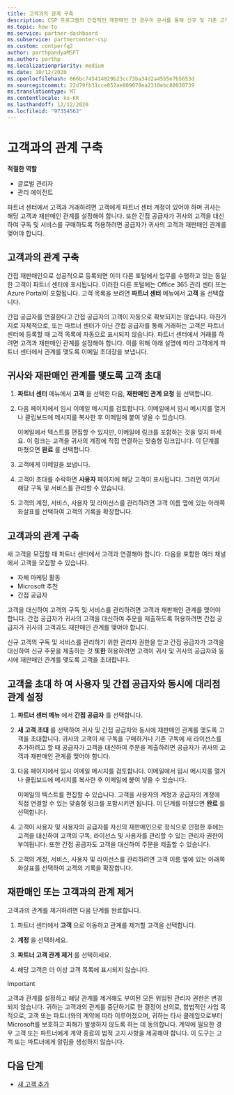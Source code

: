 ```yaml
---
title: 고객과의 관계 구축
description: CSP 프로그램의 간접적인 재판매인 인 경우이 문서를 통해 신규 및 기존 고객에 게 연결할 수 있습니다.
ms.topic: how-to
ms.service: partner-dashboard
ms.subservice: partnercenter-csp
ms.custom: contperfq2
author: parthpandyaMSFT
ms.author: parthp
ms.localizationpriority: medium
ms.date: 10/12/2020
ms.openlocfilehash: 666bc745414829b23cc73ba34d2a45b5e7b5653d
ms.sourcegitcommit: 22d79fb31cce852ae809078ea2310ebc80030739
ms.translationtype: MT
ms.contentlocale: ko-KR
ms.lasthandoff: 12/12/2020
ms.locfileid: "97354562"
---
```

# <a name="connect-with-customers"></a>고객과의 관계 구축


 **적절한 역할**

- 글로벌 관리자
- 관리 에이전트


파트너 센터에서 고객과 거래하려면 고객에게 파트너 센터 계정이 있어야 하며 귀사는 해당 고객과 재판매인 관계를 설정해야 합니다. 또한 간접 공급자가 귀사의 고객을 대신하여 구독 및 서비스를 구매하도록 허용하려면 공급자가 귀사의 고객과 재판매인 관계를 맺어야 합니다.

## <a name="connect-with-existing-customers"></a>고객과의 관계 구축

간접 재판매인으로 성공적으로 등록되면 이미 다른 포털에서 업무를 수행하고 있는 동일한 고객이 파트너 센터에 표시됩니다. 이러한 다른 포털에는 Office 365 관리 센터 또는 Azure Portal이 포함됩니다. 고객 목록을 보려면 **파트너 센터** 메뉴에서 **고객** 을 선택합니다.

간접 공급자를 연결한다고 간접 공급자의 고객이 자동으로 확보되지는 않습니다. 마찬가지로 자체적으로, 또는 파트너 센터가 아닌 간접 공급자를 통해 거래하는 고객은 파트너 센터에 등록할 때 고객 목록에 자동으로 표시되지 않습니다. 파트너 센터에서 거래를 하려면 고객과 재판매인 관계를 설정해야 합니다.  이를 위해 아래 설명에 따라 고객에게 파트너 센터에서 관계를 맺도록 이메일 초대장을 보냅니다.

## <a name="invite-a-customer-to-establish-a-reseller-relationship-with-you"></a>귀사와 재판매인 관계를 맺도록 고객 초대

1. **파트너 센터** 메뉴에서 **고객** 을 선택한 다음, **재판매인 관계 요청** 을 선택합니다.

2. 다음 페이지에서 임시 이메일 메시지를 검토합니다. 이메일에서 임시 메시지를 열거나 클립보드에 메시지를 복사한 후 이메일에 붙여 넣을 수 있습니다.

   이메일에서 텍스트를 편집할 수 있지만, 이메일에 링크를 포함하는 것을 잊지 마세요. 이 링크는 고객을 귀사의 계정에 직접 연결하는 맞춤형 링크입니다. 이 단계를 마쳤으면 **완료** 를 선택합니다.

3. 고객에게 이메일을 보냅니다.

4. 고객이 초대를 수락하면 **사용자** 페이지에 해당 고객이 표시됩니다. 그러면 여기서 해당 구독 및 서비스를 관리할 수 있습니다.

5. 고객의 계정, 서비스, 사용자 및 라이선스를 관리하려면 고객 이름 옆에 있는 아래쪽 화살표를 선택하여 고객의 기록을 확장합니다.

## <a name="connect-with-new-customers"></a>고객과의 관계 구축

새 고객을 모집할 때 파트너 센터에서 고객과 연결해야 합니다. 다음을 포함한 여러 채널에서 고객을 모집할 수 있습니다.

- 자체 마케팅 활동
- Microsoft 추천
- 간접 공급자

고객을 대신하여 고객의 구독 및 서비스를 관리하려면 고객과 재판매인 관계를 맺어야 합니다. 간접 공급자가 귀사의 고객을 대신하여 주문을 제출하도록 허용하려면 간접 공급자가 귀사의 고객과도 재판매인 관계를 맺어야 합니다.

신규 고객의 구독 및 서비스를 관리하기 위한 관리자 권한을 얻고 간접 공급자가 고객을 대신하여 신규 주문을 제출하는 것 **또한** 허용하려면 고객이 귀사 및 귀사의 공급자와 동시에 재판매인 관계를 맺도록 고객을 초대합니다.

## <a name="invite-a-customer-to-establish-a-reseller-relationship-with-you-and-your-indirect-provider-at-the-same-time"></a>고객을 초대 하 여 사용자 및 간접 공급자와 동시에 대리점 관계 설정

1. **파트너 센터 메뉴** 에서 **간접 공급자** 를 선택합니다.

2. **새 고객 초대** 를 선택하여 귀사 및 간접 공급자와 동시에 재판매인 관계를 맺도록 고객을 초대합니다. 귀사의 고객이 새 구독을 구매하거나 기존 구독에 새 라이선스를 추가하려고 할 때 공급자가 고객을 대신하여 주문을 제출하려면 공급자가 귀사의 고객과 재판매인 관계를 맺어야 합니다.

3. 다음 페이지에서 임시 이메일 메시지를 검토합니다. 이메일에서 임시 메시지를 열거나 클립보드에 메시지를 복사한 후 이메일에 붙여 넣을 수 있습니다.

   이메일의 텍스트를 편집할 수 있습니다. 고객을 사용자의 계정과 공급자의 계정에 직접 연결할 수 있는 맞춤형 링크를 포함시키면 됩니다. 이 단계를 마쳤으면 **완료** 를 선택합니다.

4. 고객이 사용자 및 사용자의 공급자를 자신의 재판매인으로 정식으로 인정한 후에는 고객을 대신하여 고객의 구독, 라이선스 및 사용자를 관리할 수 있는 관리자 권한이 부여됩니다. 또한 간접 공급자도 고객을 대신하여 주문을 제출할 수 있습니다.

5. 고객의 계정, 서비스, 사용자 및 라이선스를 관리하려면 고객 이름 옆에 있는 아래쪽 화살표를 선택하여 고객의 기록을 확장합니다.

## <a name="remove-a-relationship-with-a-customer"></a>재판매인 또는 고객과의 관계 제거

고객과의 관계를 제거하려면 다음 단계를 완료합니다.

1.  파트너 센터에서 **고객** 으로 이동하고 관계를 제거할 고객을 선택합니다.

2.  **계정** 을 선택하세요.

3.  **파트너 고객 관계 제거** 를 선택하세요.

4.  해당 고객은 더 이상 고객 목록에 표시되지 않습니다.

>[!IMPORTANT]
>고객과 관계를 설정하고 해당 관계를 제거해도 부여된 모든 위임된 관리자 권한은 변경되지 않습니다.
>귀하는 고객과의 관계를 중단하기로 한 결정이 선의로, 합법적인 사업 목적으로, 고객 또는 파트너와의 계약에 따라 이루어졌으며, 귀하는 타사 클레임으로부터 Microsoft를 보호하고 피해가 발생하지 않도록 하는 데 동의합니다.
>계약에 필요한 경우 고객 또는 파트너에게 계약 종료의 법적 고지 사항을 제공해야 합니다. 이 도구는 고객 또는 파트너에게 알림을 생성하지 않습니다.

## <a name="next-steps"></a>다음 단계

- [새 고객 추가](add-a-new-customer.md)

